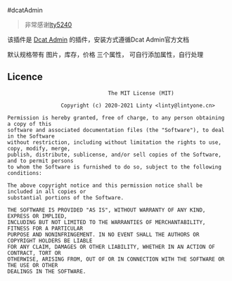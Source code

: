 #dcatAdmin

> 非常感谢[lty5240](https://github.com/lty5240/dcat-easy-sku.git)

该插件是 [Dcat Admin](https://github.com/jqhph/dcat-admin-demo) 的插件，安装方式遵循Dcat Admin官方文档

默认规格带有 图片，库存，价格 三个属性， 可自行添加属性，自行处理


## Licence

```
                                The MIT License (MIT)
                
                 Copyright (c) 2020-2021 Linty <linty@lintyone.cn>
         
Permission is hereby granted, free of charge, to any person obtaining a copy of this 
software and associated documentation files (the "Software"), to deal in the Software 
without restriction, including without limitation the rights to use, copy, modify, merge, 
publish, distribute, sublicense, and/or sell copies of the Software, and to permit persons
to whom the Software is furnished to do so, subject to the following conditions:  
  
The above copyright notice and this permission notice shall be included in all copies or 
substantial portions of the Software.  
  
THE SOFTWARE IS PROVIDED "AS IS", WITHOUT WARRANTY OF ANY KIND, EXPRESS OR IMPLIED, 
INCLUDING BUT NOT LIMITED TO THE WARRANTIES OF MERCHANTABILITY, FITNESS FOR A PARTICULAR 
PURPOSE AND NONINFRINGEMENT. IN NO EVENT SHALL THE AUTHORS OR COPYRIGHT HOLDERS BE LIABLE
FOR ANY CLAIM, DAMAGES OR OTHER LIABILITY, WHETHER IN AN ACTION OF CONTRACT, TORT OR 
OTHERWISE, ARISING FROM, OUT OF OR IN CONNECTION WITH THE SOFTWARE OR THE USE OR OTHER 
DEALINGS IN THE SOFTWARE.

```



